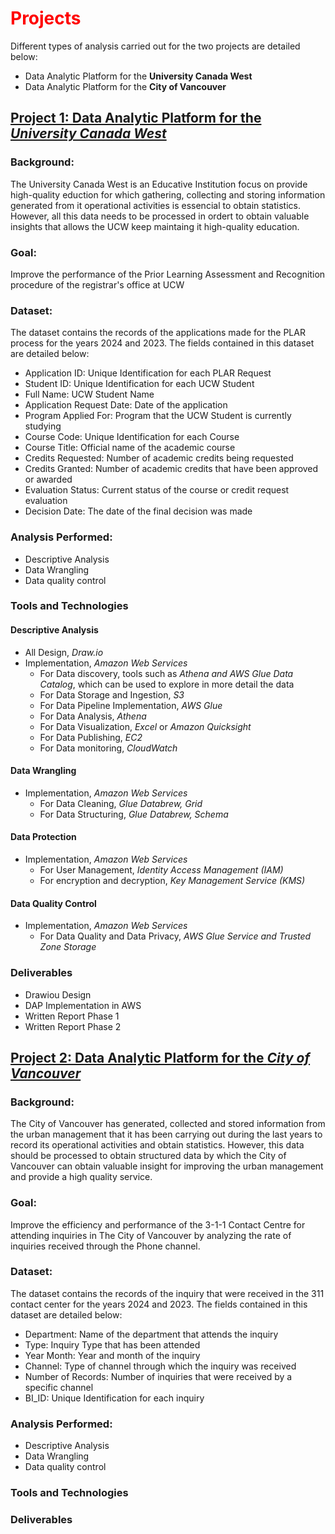 # <font color="red">Projects</font>

Different types of analysis carried out for the two projects are detailed below:
- Data Analytic Platform for the **University Canada West**
- Data Analytic Platform for the **City of Vancouver**
 
## [Project 1: Data Analytic Platform for the *University Canada West*](University_Canada_West/README.md)

### Background:
The University Canada West is an Educative Institution focus on provide high-quality eduction for which gathering, collecting and storing information generated from it operational activities is essencial to obtain statistics. However, all this data needs to be processed in ordert to obtain valuable insights that allows the UCW keep maintaing it high-quality education.

### Goal:
Improve the performance of the Prior Learning Assessment and Recognition procedure of the registrar's office at UCW

### Dataset:
The dataset contains the records of the applications made for the PLAR process for the years 2024 and 2023. The fields contained in this dataset are detailed below:

- Application ID: Unique Identification for each PLAR Request
- Student ID: Unique Identification for each UCW Student
- Full Name: UCW Student Name
- Application Request Date: Date of the application
- Program Applied For: Program that the UCW Student is currently studying
- Course Code: Unique Identification for each Course
- Course Title: Official name of the academic course
- Credits Requested: Number of academic credits being requested
- Credits Granted: Number of academic credits that have been approved or awarded
- Evaluation Status: Current status of the course or credit request evaluation
- Decision Date: The date of the final decision was made

### Analysis Performed:
- Descriptive Analysis
- Data Wrangling
- Data quality control

### Tools and Technologies

#### Descriptive Analysis
- All Design, *Draw.io*
- Implementation, *Amazon Web Services*
  - For Data discovery, tools such as *Athena and AWS Glue Data Catalog*, which can be used to explore in more detail the data
  - For Data Storage and Ingestion, *S3*
  - For Data Pipeline Implementation, *AWS Glue*
  - For Data Analysis, *Athena*
  - For Data Visualization, *Excel* or *Amazon Quicksight*
  - For Data Publishing, *EC2*
  - For Data monitoring, *CloudWatch*
 
#### Data Wrangling    
- Implementation, *Amazon Web Services*
  - For Data Cleaning, *Glue Databrew, Grid*
  - For Data Structuring, *Glue Databrew, Schema*

#### Data Protection
- Implementation, *Amazon Web Services*
  - For User Management, *Identity Access Management (IAM)*
  - For encryption and decryption, *Key Management Service (KMS)*

#### Data Quality Control
- Implementation, *Amazon Web Services*
   - For Data Quality and Data Privacy, *AWS Glue Service and Trusted Zone Storage*

### Deliverables
- Drawiou Design
- DAP Implementation in AWS
- Written Report Phase 1
- Written Report Phase 2  





## [Project 2: Data Analytic Platform for the *City of Vancouver*](The_City_of_Vancouver/README.md)

### Background:
The City of Vancouver has generated, collected and stored information from the urban management that it has been carrying out during the last years to record its operational activities and obtain statistics. However, this data should be processed to obtain structured data by which the City of Vancouver can obtain valuable insight for improving the urban management and provide a high quality service. 

### Goal:
Improve the efficiency and performance of the 3-1-1 Contact Centre for attending inquiries in The City of Vancouver by analyzing the rate of inquiries received through the Phone channel.

### Dataset:
The dataset contains the records of the inquiry that were received in the 311 contact center for the years 2024 and 2023. The fields contained in this dataset are detailed below:

- Department: Name of the department that attends the inquiry
- Type: Inquiry Type that has been attended
- Year Month: Year and month of the inquiry
- Channel: Type of channel through which the inquiry was received
- Number of Records: Number of inquiries that were received by a specific channel
- BI_ID: Unique Identification for each inquiry

### Analysis Performed:
- Descriptive Analysis
- Data Wrangling
- Data quality control

### Tools and Technologies


### Deliverables



